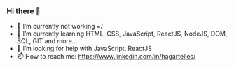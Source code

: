### Hi there 👋

- 🔭 I’m currently not working =/ 
- 🌱 I’m currently learning HTML, CSS, JavaScript, ReactJS, NodeJS, DOM, SQL, GIT and more...
- 🤔 I’m looking for help with JavaScript, ReactJS
- 📫 How to reach me: https://www.linkedin.com/in/hagartelles/


